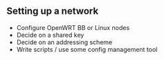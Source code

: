 ## Setting up a network

- Configure OpenWRT BB or Linux nodes
- Decide on a shared key
- Decide on an addressing scheme
- Write scripts / use some config management tool
